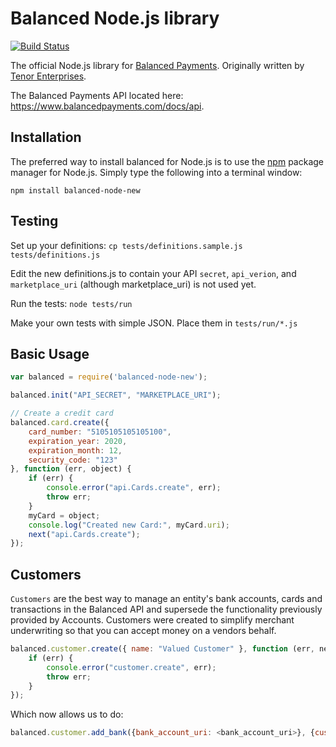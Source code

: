 Balanced Node.js library
=========

[![Build Status](https://travis-ci.org/balanced/balanced-node.png?branch=master)](https://travis-ci.org/balanced/balanced-node)

The official Node.js library for [Balanced Payments](https://www.balancedpayments.com).  Originally written by [Tenor Enterprises](http://tenorent.com/).

The Balanced Payments API located here: https://www.balancedpayments.com/docs/api.

Installation
------------
The preferred way to install balanced for Node.js is to use the [npm](http://npmjs.org) package manager for Node.js. Simply type the following
into a terminal window:
```
npm install balanced-node-new
```

Testing
-------
Set up your definitions:
`cp tests/definitions.sample.js tests/definitions.js`

Edit the new definitions.js to contain your API `secret`, `api_verion`, and `marketplace_uri` (although marketplace_uri) is not used yet.

Run the tests:
`node tests/run`

Make your own tests with simple JSON. Place them in `tests/run/*.js`

Basic Usage
-----------

```js
var balanced = require('balanced-node-new');

balanced.init("API_SECRET", "MARKETPLACE_URI");

// Create a credit card
balanced.card.create({
    card_number: "5105105105105100",
    expiration_year: 2020,
    expiration_month: 12,
    security_code: "123"
}, function (err, object) {
    if (err) {
        console.error("api.Cards.create", err);
        throw err;
    }
    myCard = object;
    console.log("Created new Card:", myCard.uri);
    next("api.Cards.create");
});
```

Customers
---------

`Customers` are the best way to manage an entity's bank accounts, cards and transactions
in the Balanced API and supersede the functionality previously provided by Accounts. Customers
were created to simplify merchant underwriting so that you can accept money on a vendors behalf.

```js
balanced.customer.create({ name: "Valued Customer" }, function (err, newCustomer) {
    if (err) {
        console.error("customer.create", err);
        throw err;
    }
});
```

Which now allows us to do:

```js
balanced.customer.add_bank({bank_account_uri: <bank_account_uri>}, {customer_id: newCustomer.customer_uri},  function(err, response){ ... })
```
